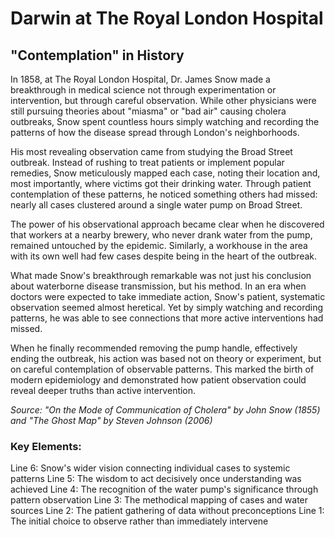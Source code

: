 # Darwin at The Royal London Hospital

## "Contemplation" in History

In 1858, at The Royal London Hospital, Dr. James Snow made a breakthrough in medical science not through experimentation or intervention, but through careful observation. While other physicians were still pursuing theories about "miasma" or "bad air" causing cholera outbreaks, Snow spent countless hours simply watching and recording the patterns of how the disease spread through London's neighborhoods.

His most revealing observation came from studying the Broad Street outbreak. Instead of rushing to treat patients or implement popular remedies, Snow meticulously mapped each case, noting their location and, most importantly, where victims got their drinking water. Through patient contemplation of these patterns, he noticed something others had missed: nearly all cases clustered around a single water pump on Broad Street.

The power of his observational approach became clear when he discovered that workers at a nearby brewery, who never drank water from the pump, remained untouched by the epidemic. Similarly, a workhouse in the area with its own well had few cases despite being in the heart of the outbreak.

What made Snow's breakthrough remarkable was not just his conclusion about waterborne disease transmission, but his method. In an era when doctors were expected to take immediate action, Snow's patient, systematic observation seemed almost heretical. Yet by simply watching and recording patterns, he was able to see connections that more active interventions had missed.

When he finally recommended removing the pump handle, effectively ending the outbreak, his action was based not on theory or experiment, but on careful contemplation of observable patterns. This marked the birth of modern epidemiology and demonstrated how patient observation could reveal deeper truths than active intervention.

*Source: "On the Mode of Communication of Cholera" by John Snow (1855) and "The Ghost Map" by Steven Johnson (2006)*

### Key Elements:
Line 6: Snow's wider vision connecting individual cases to systemic patterns
Line 5: The wisdom to act decisively once understanding was achieved
Line 4: The recognition of the water pump's significance through pattern observation
Line 3: The methodical mapping of cases and water sources
Line 2: The patient gathering of data without preconceptions
Line 1: The initial choice to observe rather than immediately intervene